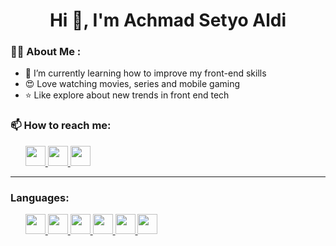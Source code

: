 <h1 align="center">Hi 👋, I'm Achmad Setyo Aldi </h1>

### :man_technologist: About Me :
- 🌱 I’m currently learning how to improve my front-end skills
- 😍 Love watching movies, series and mobile gaming
- ⭐ Like explore about new trends in front end tech


### 📫 How to reach me: 

<div align='left'>
  <ul>
    <a  href="https://t.me/setyoaldi"> 
     <img src="https://img.shields.io/badge/-Telegram-000?&logo=telegram"  height="32" >
   </a>
  <a href="discordapp.com/users/Setyo#8802">
     <img src="https://img.shields.io/badge/-Discord-000?&logo=discord"  height="32" >
    </a>
  <a href="https://www.linkedin.com/in/setyo-aldi/">
    <img src="https://img.shields.io/badge/-LinkedIn-000?&logo=linkedin"  height="32" >
    </a>
  </ul>
</div>
<hr/>

### Languages:

<ul>
   <a href="https://html5up.net/" target="_blank">
    <img src="https://img.shields.io/badge/-HTML5-000?&logo=html5"  height="32" >
  </a>
     <a href="https://www.w3schools.com/css/" target="_blank">
<img src="https://img.shields.io/badge/-CSS3-000?&logo=CSS3"  height="32" >
       </a>
   <a href="https://php.net/" target="_blank">
    <img src="https://img.shields.io/badge/-PHP-000?&logo=php"  height="32" >
  </a>
  <a href="https://nodejs.org/en" target="_blank"> 
<img src="https://img.shields.io/badge/-Node Js-000?&logo=Node.js"  height="32" >
    </a> 
  <a href="https://developer.mozilla.org/en-US/docs/Web/JavaScript" target="_blank">  
<img src="https://img.shields.io/badge/-Javascript-000?&logo=Javascript"  height="32" >
     </a> 
  <a href="https://developer.mozilla.org/en-US/docs/Web/JavaScript" target="_blank">
<img src="https://img.shields.io/badge/-Typescript-000?&logo=typescript"  height="32" >
 </a> 
</ul>

<!--
**setyoaldi/setyoaldi** is a ✨ _special_ ✨ repository because its `README.md` (this file) appears on your GitHub profile.

Here are some ideas to get you started:

- 🔭 I’m currently working on ...
- 🌱 I’m currently learning ...
- 👯 I’m looking to collaborate on ...
- 🤔 I’m looking for help with ...
- 💬 Ask me about ...
- 📫 How to reach me: ...
- 😄 Pronouns: ...
- ⚡ Fun fact: ...
-->
